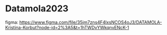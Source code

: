 # Datamola2023

figma: https://www.figma.com/file/35jm7zns4F4lxsNCOS4oJ3/DATAMOLA-Kristina-Korbut?node-id=2%3A5&t=1hTWDvYWkqnvENcK-1

